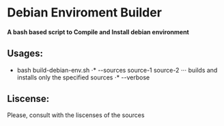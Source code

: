 # Debian Enviroment Builder

####   A bash based script to Compile and Install debian environment




## Usages:
  * bash build-debian-env.sh
     ⋅* --sources source-1 source-2
      ⋅⋅⋅ builds and installs only the specified sources
     ⋅* --verbose
     


## Liscense:
Please, consult with the liscenses of the sources
